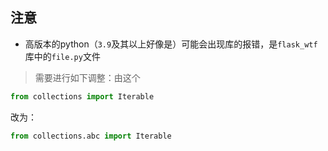 ## 注意
- 高版本的python（`3.9`及其以上好像是）可能会出现库的报错，是`flask_wtf`库中的`file.py`文件
> 需要进行如下调整：由这个
```python
from collections import Iterable
```
改为：
```python
from collections.abc import Iterable
```